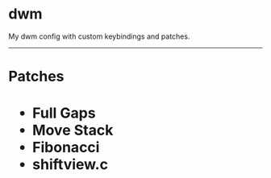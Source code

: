 # dwm
My dwm config with custom keybindings and patches.

<hr>
<h1>Patches<h1>

<p>
  <ul>
    <li>Full Gaps</li>
    <li>Move Stack</li>
    <li>Fibonacci</li>
    <li>shiftview.c</li>
  </ul>
</p>
